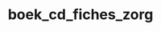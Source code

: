 ---
layout: my_redirect
title: boek_cd_fiches_zorg
permalink: /boek_cd/fiches_zorg/index
redirect_url: "https://dwengo.org/assets/files/care/fiches.pdf"
---